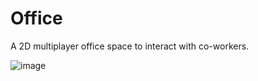 # Office
A 2D multiplayer office space to interact with co-workers.

![image](https://github.com/user-attachments/assets/445893b7-57cd-4b5c-be3d-3b10a3ec973a)

